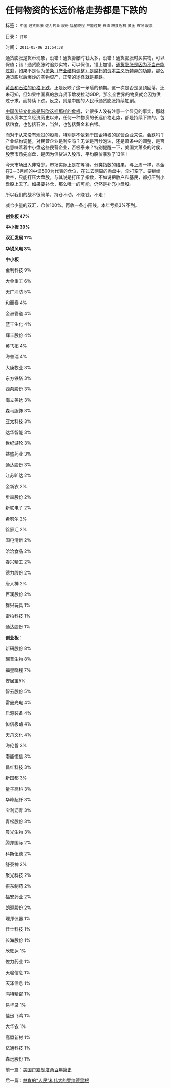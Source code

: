 # 任何物资的长远价格走势都是下跌的

标签： `中国` `通货膨胀` `佐力药业` `股份` `福星晓程` `产能过剩` `石油` `粮食危机` `黄金` `白银` `股票` 

目录： `打印`

时间： `2011-05-06 21:54:38`

通货膨胀是货币现象，没错！通货膨胀时钱太多，没错！通货膨胀时买实物，可以保值；错！通货膨胀时追炒实物，可以保值，错上加错。[通货膨胀是因为不当产能过剩](../../../2011/5/1/生产力不是财富，产能过剩是巨大浪费.md)，如果不是认为[萧条（产业结构调整）是腐朽的资本主义所特异的功能](../../../2011/5/2/产能过剩的惨烈代价；重农学派的耕地红线.md)，那么通货膨胀后爆炒的实物资产，正常的途径就是暴跌。

[黄金和石油的价格下跌](../../../2011/4/21/外汇管制中的人民币黄金价格.md)，正是反映了这一矛盾的预期。这一次是否是见顶回落，还未可知，但如果中国真的放弃货币增发拉动GDP，那么全世界的物资就会因为供过于求，而持续下跌。反之，则是中国的人民币通货膨胀持续加剧。

[中国传统文化总是鼓吹这样那样的危机](../../../2011/1/9/市场经济不存在粮食危机.md)，让很多人没有注意一个显见的事实，那就是从资本主义经济历史以来，任何一种物资的长远价格走势，都是持续下跌的，包括粮食，也包括石油，当然，也包括黄金和白银。

而对于从来没有涨过的股票，特别是不依赖于国企特权的民营企业来说，会跌吗？产业结构调整，对民营企业是利空吗？无论是再炒泡沫，还是萧条中的调整，是否也意味着着中小盘这些民营企业，否极泰来？特别提醒一下，美国大萧条的时侯，股票市场先崩盘，是因为信贷进入股市，平均股价暴涨了13倍！

今天市场出入非常少。市场实际上是在等待。分类指数的结果，与上周一样，基金在2－3月间的中证500为代表的仓位，在过去两周的抛盘中，全打空了。要继续做空，只能打压大盘股，与其说是打压了指数，不如说把散户和基民，都打压到小盘股上去了。如果要补仓，那么唯一的可能，仍然是补充小盘股。

所以我们的战术很简单，持仓不动，不赚钱，不走！

减仓少量的双汇，仓位100%。再收一条小阳线，本年亏损3%不到。

**创业板 47%**

**中小板 39%**

**双汇发展 11%**

**华锐风电 3%**



**中小板**

金利科技 9%

大金重工 6%

天广消防 5%

和而泰 4%

金洲管道 4%

蓝丰生化 4%

辉丰股份 4%

英飞拓 4%

海普瑞 4%

大康牧业 3%

东方铁塔 3%

西泵股份 3%

海立美达 3%

森马服饰 3%

亚太科技 3%

达华智能 3%

世纪游轮 3%

益盛药业 3%

通达股份 3%

江苏旷达 2%

金新农 2%

步森股份 2%

新联电子 2%

希努尔 2%

徐家汇 2%

国电清新 2%

洽洽食品 2%

春兴精工 2%

德力股份 2%

唐人神 2%

百润股份 2%

群兴玩具 1%

雷柏科技 1%

通达股份 1%

**创业板**：

新研股份 8%

瑞普生物 8%

福星晓程 7%

安居宝5%

智云股份 5%

雷曼光电 4%

启源装备 4%

恒信移动 4%

天舟文化 4%

海伦哲 3%

潜能恒信 3%

昌红科技 3%

新国都 3%

量子高科 3%

华峰超纤 3%

宝利沥青 3%

青松股份 3%

晨光生物 3%

腾邦国际 2%

科斯伍德 2%

舒泰神 2%

聚光科技 2%

振东制药 2%

福安药业 2%

朗源股份 2%

理邦仪器 1%

佳士科技 1%

长海股份 1%

欣旺达 1%

佐力药业 1%

天喻信息 1%

天泽信息 1%

鸿特精密 1%

易华录 1%

佳迅飞鸿 1%

大华农 1%

高盟新材 1%

亿通科技 1%

森远股份 1%



前一篇：[美国户籍制度两百年简史](../../../2011/5/5/美国户籍制度两百年简史.md)

后一篇：[林肯的“人民”和伟大的罗纳德里根](../../../2011/5/6/林肯的“人民”和伟大的罗纳德里根.md)